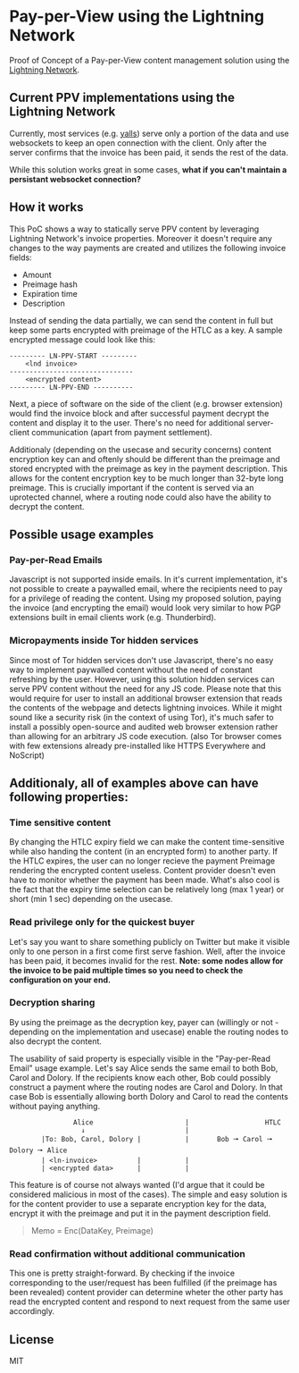 # Pay-per-View using the Lightning Network
Proof of Concept of a Pay-per-View content management solution using the [Lightning Network](https://lightning.network/).

## Current PPV implementations using the Lightning Network
Currently, most services (e.g. [yalls](https://yalls.org/)) serve only a portion of the data and use websockets to keep an open connection with the client. Only after the server confirms that the invoice has been paid, it sends the rest of the data.

While this solution works great in some cases, **what if you can't maintain a persistant websocket connection?**

## How it works
This PoC shows a way to statically serve PPV content by leveraging Lightning Network's invoice properties. Moreover it doesn't require any changes to the way payments are created and utilizes the following invoice fields:
* Amount
* Preimage hash
* Expiration time
* Description

Instead of sending the data partially, we can send the content in full but keep some parts encrypted with preimage of the HTLC as a key. A sample encrypted message could look like this:
```
--------- LN-PPV-START ---------
    <lnd invoice>
-------------------------------
    <encrypted content>
--------- LN-PPV-END ----------
```
Next, a piece of software on the side of the client (e.g. browser extension) would find the invoice block and after successful payment decrypt the content and display it to the user. There's no need for additional server-client communication (apart from payment settlement). 

Additionaly (depending on the usecase and security concerns) content encryption key can and oftenly should be different than the preimage and stored encrypted with the preimage as key in the payment description. This allows for the content encryption key to be much longer than 32-byte long preimage. This is crucially important if the content is served via an uprotected channel, where a routing node could also have the ability to decrypt the content.

## Possible usage examples

### Pay-per-Read Emails
Javascript is not supported inside emails. In it's current implementation, it's not possible to create a paywalled email, where the recipients need to pay for a privilege of reading the content. Using my proposed solution, paying the invoice (and encrypting the email) would look very similar to how PGP extensions built in email clients work (e.g. Thunderbird).

### Micropayments inside Tor hidden services
Since most of Tor hidden services don't use Javascript, there's no easy way to implement paywalled content without the need of constant refreshing by the user.
However, using this solution hidden services can serve PPV content without the need for any JS code. Please note that this would require for user to install an additional browser extension that reads the contents of the webpage and detects lightning invoices. While it might sound like a security risk (in the context of using Tor), it's much safer to install a possibly open-source and audited web browser extension rather than allowing for an arbitrary JS code execution. 
(also Tor browser comes with few extensions already pre-installed like HTTPS Everywhere and NoScript)

## Additionaly, all of examples above can have following properties:
### Time sensitive content
By changing the HTLC expiry field we can make the content time-sensitive while also handing the content (in an encrypted form) to another party. If the HTLC expires, the user can no longer recieve the payment Preimage rendering the encrypted content useless. Content provider doesn't even have to monitor whether the payment has been made.
What's also cool is the fact that the expiry time selection can be relatively long (max 1 year) or short (min 1 sec) depending on the usecase.

### Read privilege only for the quickest buyer
Let's say you want to share something publicly on Twitter but make it visible only to one person in a first come first serve fashion. Well, after the invoice has been paid, it becomes invalid for the rest. 
**Note: some nodes allow for the invoice to be paid multiple times so you need to check the configuration on your end.**

### Decryption sharing
By using the preimage as the decryption key, payer can (willingly or not - depending on the implementation and usecase) enable the routing nodes to also decrypt the content.

The usability of said property is especially visible in the "Pay-per-Read Email" usage example. Let's say Alice sends the same email to both Bob, Carol and Dolory. If the recipients know each other, Bob could possibly construct a payment where the routing nodes are Carol and Dolory. In that case Bob is essentially allowing borth Dolory and Carol to read the contents without paying anything.
```
                Alice                       |                   HTLC
                  ↓                         |               
        |To: Bob, Carol, Dolory |           |       Bob 🠖 Carol 🠖 Dolory 🠖 Alice
        | <ln-invoice>          |           |
        | <encrypted data>      |           |
```
This feature is of course not always wanted (I'd argue that it could be considered malicious in most of the cases). The simple and easy solution is for the content provider to use a separate encryption key for the data, encrypt it with the preimage and put it in the payment description field.
> Memo = Enc(DataKey, Preimage)

### Read confirmation without additional communication
This one is pretty straight-forward. By checking if the invoice corresponding to the user/request has been fulfilled (if the preimage has been revealed) content provider can determine wheter the other party has read the encrypted content and respond to next request from the same user accordingly.

## License
MIT
